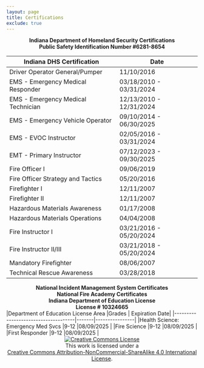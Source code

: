 ```yaml
---
layout: page
title: Certifications
exclude: true
---
```

<center><b>
Indiana Department of Homeland Security Certifications<br>
Public Safety Identification Number #6281-8654
</b></center>

| Indiana DHS Certification          |Date                   |
|------------------------------------|-----------------------|
| Driver Operator General/Pumper     |11/10/2016             |
| EMS - Emergency Medical Responder  |03/18/2010 - 03/31/2024|
| EMS - Emergency Medical Technician |12/13/2010 - 12/31/2024|
| EMS - Emergency Vehicle Operator   |09/10/2014 - 06/30/2025|
| EMS - EVOC Instructor              |02/05/2016 - 03/31/2024|
| EMT - Primary Instructor           |07/12/2023 - 09/30/2025|
| Fire Officer I                     |09/06/2019             |
| Fire Officer Strategy and Tactics  |05/20/2016             |
| Firefighter I                      |12/11/2007             |
| Firefighter II                     |12/11/2007             |
| Hazardous Materials Awareness      |01/17/2008             |
| Hazardous Materials Operations     |04/04/2008             |
| Fire Instructor I                  |03/21/2016 - 05/20/2024|
| Fire Instructor II/III             |03/21/2018 - 05/20/2024|
| Mandatory Firefighter              |08/06/2007             |
| Technical Rescue Awareness         |03/28/2018             |

<center><b>National Incident Management System Certificates</b></center>

<center><b>National Fire Academy Certificates</b></center>

<center><b>Indiana Department of Education License<br>
License # 10324665</b> 
</center>
|Department of Education License Area |Grades | Expiration Date|
|-------------------------------------|-------|----------------|
|Health Science: Emergency Med Svcs   |9-12   |08/09/2025      |
|Fire Science						  |9-12   |08/09/2025      |
|First Responder                      |9-12   |08/09/2025      |

<center><a rel="license" href="http://creativecommons.org/licenses/by-nc-sa/4.0/"><img alt="Creative Commons License" style="border-width:0" src="https://i.creativecommons.org/l/by-nc-sa/4.0/88x31.png" /></a><br />This work is licensed under a <br><a rel="license" href="http://creativecommons.org/licenses/by-nc-sa/4.0/">Creative Commons Attribution-NonCommercial-ShareAlike 4.0 International License</a>.</center>
